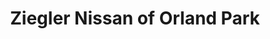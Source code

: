 ---
title: "Ziegler Nissan of Orland Park"
url: /orland-park/ziegler-nissan-of-orland-park/
shop: car
---